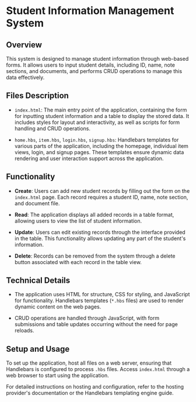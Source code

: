 
# Student Information Management System

## Overview

This system is designed to manage student information through web-based forms. It allows users to input student details, including ID, name, note sections, and documents, and performs CRUD operations to manage this data effectively.

## Files Description

- `index.html`: The main entry point of the application, containing the form for inputting student information and a table to display the stored data. It includes styles for layout and interactivity, as well as scripts for form handling and CRUD operations.

- `home.hbs`, `item.hbs`, `login.hbs`, `signup.hbs`: Handlebars templates for various parts of the application, including the homepage, individual item views, login, and signup pages. These templates ensure dynamic data rendering and user interaction support across the application.

## Functionality

- **Create**: Users can add new student records by filling out the form on the `index.html` page. Each record requires a student ID, name, note section, and document file.

- **Read**: The application displays all added records in a table format, allowing users to view the list of student information.

- **Update**: Users can edit existing records through the interface provided in the table. This functionality allows updating any part of the student's information.

- **Delete**: Records can be removed from the system through a delete button associated with each record in the table view.

## Technical Details

- The application uses HTML for structure, CSS for styling, and JavaScript for functionality. Handlebars templates (`*.hbs` files) are used to render dynamic content on the web pages.

- CRUD operations are handled through JavaScript, with form submissions and table updates occurring without the need for page reloads.

## Setup and Usage

To set up the application, host all files on a web server, ensuring that Handlebars is configured to process `.hbs` files. Access `index.html` through a web browser to start using the application.

For detailed instructions on hosting and configuration, refer to the hosting provider's documentation or the Handlebars templating engine guide.
